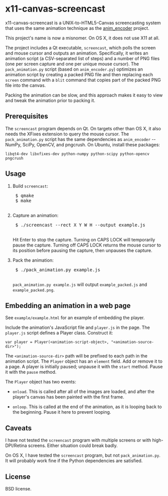 x11-canvas-screencast
=====================

x11-canvas-screencast is a UNIX-to-HTML5-Canvas screencasting system that uses
the same animation technique as the [anim_encoder][1] project.

[1]: https://www.github.com/sublimehq/anim_encoder

This project's name is now a misnomer.  On OS X, it does not use X11 at all.

The project includes a Qt executable, `screencast`, which polls the screen
and mouse cursor and outputs an animation.  Specifically, it writes an
animation script (a CSV-separated list of steps) and a number of PNG files (one
per screen capture and one per unique mouse cursor).  The `pack_animation.py`
script (based on `anim_encoder.py`) optimizes an animation script by creating
a packed PNG file and then replacing each `screen` command with a `blit`
command that copies part of the packed PNG file into the canvas.

Packing the animation can be slow, and this approach makes it easy to view and
tweak the animation prior to packing it.

Prerequisites
-------------

The `screencast` program depends on Qt.  On targets other than OS X, it also
needs the XFixes extension to query the mouse cursor.  The `pack_animation.py`
script has the same dependencies as `anim_encoder` -- NumPy, SciPy, OpenCV, and
pngcrush.  On Ubuntu, install these packages:

    libqt4-dev libxfixes-dev python-numpy python-scipy python-opencv pngcrush

Usage
-----

1. Build `screencast`:

    <pre>
    $ qmake
    $ make
    </pre>

2. Capture an animation:

    <pre>
    $ ./screencast --rect X Y W H --output example.js
    </pre>

   Hit Enter to stop the capture.  Turning on CAPS LOCK will temporarily pause
   the capture.  Turning off CAPS LOCK returns the mouse cursor to its position
   before pausing the capture, then unpauses the capture.

3. Pack the animation:

    <pre>
    $ ./pack_animation.py example.js
    </pre>

   `pack_animation.py example.js` will output `example_packed.js` and
   `example_packed.png`.

Embedding an animation in a web page
------------------------------------

See `example/example.html` for an example of embedding the player.

Include the animation's JavaScript file and `player.js` in the page.  The
`player.js` script defines a Player class.  Construct it:

    var player = Player(<animation-script-object>, "<animation-source-dir>");

The `<animation-source-dir>` path will be prefixed to each path in the
animation script.  The `Player` object has an `element` field.  Add or remove
it to a page.  A player is initially paused; unpause it with the `start`
method.  Pause it with the `pause` method.

The `Player` object has two events:

 - `onload`.  This is called after all of the images are loaded, and after
   the player's canvas has been painted with the first frame.

 - `onloop`.  This is called at the end of the animation, as it is looping back
   to the beginning.  Pause it here to prevent looping.

Caveats
-------

I have not tested the `screencast` program with multiple screens or with
high-DPI/Retina screens.  Either situation could break badly.

On OS X, I have tested the `screencast` program, but not `pack_animation.py`.
It will probably work fine if the Python dependencies are satisfied.

License
-------

BSD license.
